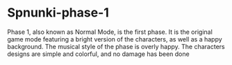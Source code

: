 # Spnunki-phase-1
Phase 1, also known as Normal Mode, is the first phase. It is the original game mode featuring a bright version of the characters, as well as a happy background. The musical style of the phase is overly happy. The characters designs are simple and colorful, and no damage has been done
